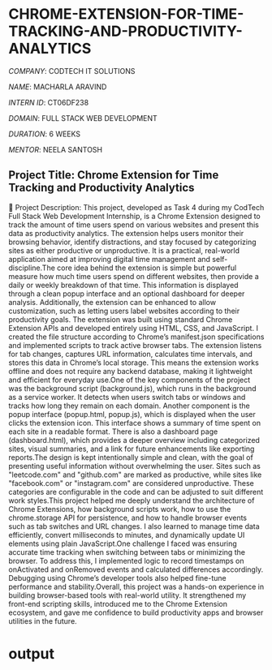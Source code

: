 # CHROME-EXTENSION-FOR-TIME-TRACKING-AND-PRODUCTIVITY-ANALYTICS

*COMPANY*: CODTECH IT SOLUTIONS

*NAME*: MACHARLA ARAVIND

*INTERN ID*: CT06DF238

*DOMAIN*: FULL STACK WEB DEVELOPMENT

*DURATION*: 6 WEEKS

*MENTOR*: NEELA SANTOSH

## Project Title: Chrome Extension for Time Tracking and Productivity Analytics
📝 Project Description:
This project, developed as Task 4 during my CodTech Full Stack Web Development Internship, is a Chrome Extension designed to track the amount of time users spend on various websites and present this data as productivity analytics. The extension helps users monitor their browsing behavior, identify distractions, and stay focused by categorizing sites as either productive or unproductive. It is a practical, real-world application aimed at improving digital time management and self-discipline.The core idea behind the extension is simple but powerful measure how much time users spend on different websites, then provide a daily or weekly breakdown of that time. This information is displayed through a clean popup interface and an optional dashboard for deeper analysis. Additionally, the extension can be enhanced to allow customization, such as letting users label websites according to their productivity goals.
The extension was built using standard Chrome Extension APIs and developed entirely using HTML, CSS, and JavaScript. I created the file structure according to Chrome’s manifest.json specifications and implemented scripts to track active browser tabs. The extension listens for tab changes, captures URL information, calculates time intervals, and stores this data in Chrome’s local storage. This means the extension works offline and does not require any backend database, making it lightweight and efficient for everyday use.One of the key components of the project was the background script (background.js), which runs in the background as a service worker. It detects when users switch tabs or windows and tracks how long they remain on each domain. Another component is the popup interface (popup.html, popup.js), which is displayed when the user clicks the extension icon. This interface shows a summary of time spent on each site in a readable format. There is also a dashboard page (dashboard.html), which provides a deeper overview including categorized sites, visual summaries, and a link for future enhancements like exporting reports.The design is kept intentionally simple and clean, with the goal of presenting useful information without overwhelming the user. Sites such as "leetcode.com" and "github.com" are marked as productive, while sites like "facebook.com" or "instagram.com" are considered unproductive. These categories are configurable in the code and can be adjusted to suit different work styles.This project helped me deeply understand the architecture of Chrome Extensions, how background scripts work, how to use the chrome.storage API for persistence, and how to handle browser events such as tab switches and URL changes. I also learned to manage time data efficiently, convert milliseconds to minutes, and dynamically update UI elements using plain JavaScript.One challenge I faced was ensuring accurate time tracking when switching between tabs or minimizing the browser. To address this, I implemented logic to record timestamps on onActivated and onRemoved events and calculated differences accordingly. Debugging using Chrome’s developer tools also helped fine-tune performance and stability.Overall, this project was a hands-on experience in building browser-based tools with real-world utility. It strengthened my front-end scripting skills, introduced me to the Chrome Extension ecosystem, and gave me confidence to build productivity apps and browser utilities in the future.

# output
